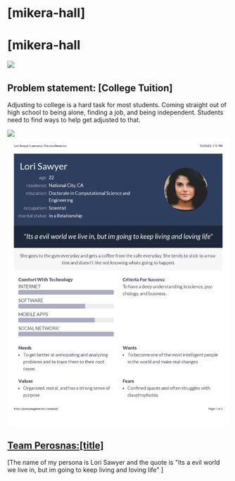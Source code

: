 <!DOCTYPE html>
<hmtl>
  <head>
    <title>CSCE 190:[mikera-hall]</title>
  </head>
  <body>
    <h1>[mikera-hall]</h1>
  </body>
<html>
<h1>[mikera-hall</h1>
<section class="assign">
    <img src="images/Screenshot 1.png"/>
    <section class="assign-det">
      <h2>Problem statement: [College Tuition]</h2>
      <p>
        Adjusting to college is a hard task for most students. Coming straight out of high school to being alone, finding a job, and being independent. Students need to find ways to help get adjusted to that.
      </p>
    </section>
</section>

<!-- Affinity Diagram assignment -->
<section class="assign">
  <img src="images/Screenshot%202023-10-02%20at%2010.46.38%20PM.png"/>
  <section class="assign-det">
    <a href="files
    <p>
      [ outline and detailed ideas of how to improve your college experience]
        </p>
      </section>
    </section>

  <!-- Personas assignment -->
  <section class="assign">
      <img src="images/Persona.jpg" />
      <section class"assign-det">
        <a href="files/all-personas.pdf"><h2>Team Perosnas:[title]</h2></a>
      <p>
        [The name of my persona is Lori Sawyer and the quote is "Its a evil world we live in, but im going to keep living and loving life" ]
      </p>
    </section>
  </section>
      
